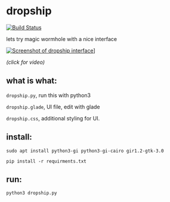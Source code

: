 # dropship

[![Build Status](https://travis-ci.com/decentral1se/dropship.svg?branch=main)](https://travis-ci.com/decentral1se/dropship)

lets try magic wormhole with a nice interface

[![Screenshot of dropship interface](https://vvvvvvaria.org/~r/dropship.png)](https://vvvvvvaria.org/~r/dropship0.1.webm)]

_(click for video)_

## what is what:

`dropship.py`, run this with python3

`dropship.glade`, UI file, edit with glade

`dropship.css`, additional styling for UI.

## install:

`sudo apt install python3-gi python3-gi-cairo gir1.2-gtk-3.0`

`pip install -r requirments.txt`

## run:

`python3 dropship.py`
